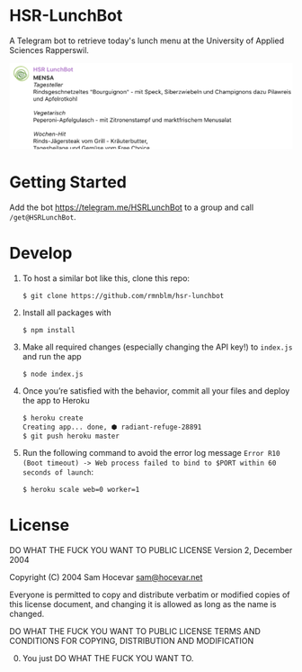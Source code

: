 # HSR-LunchBot
A Telegram bot to retrieve today's lunch menu at the University of Applied Sciences Rapperswil.

![screenshot](./screenshot.png)



# Getting Started

Add the bot https://telegram.me/HSRLunchBot to a group and call `/get@HSRLunchBot`.

# Develop
1. To host a similar bot like this, clone this repo:

    ```
    $ git clone https://github.com/rmnblm/hsr-lunchbot
    ```

2. Install all packages with

    ```
    $ npm install
    ```

3. Make all required changes (especially changing the API key!) to `index.js` and run the app

    ```
    $ node index.js
    ```

4. Once you’re satisfied with the behavior, commit all your files and deploy the app to Heroku

    ```
    $ heroku create
    Creating app... done, ⬢ radiant-refuge-28891
    $ git push heroku master
    ```

5. Run the following command to avoid the error log message `Error R10 (Boot timeout) -> Web process failed to bind to $PORT within 60 seconds of launch`:

    ```
    $ heroku scale web=0 worker=1
    ```

# License
DO WHAT THE FUCK YOU WANT TO PUBLIC LICENSE
        Version 2, December 2004

Copyright (C) 2004 Sam Hocevar <sam@hocevar.net>

Everyone is permitted to copy and distribute verbatim or modified
copies of this license document, and changing it is allowed as long
as the name is changed.

DO WHAT THE FUCK YOU WANT TO PUBLIC LICENSE
TERMS AND CONDITIONS FOR COPYING, DISTRIBUTION AND MODIFICATION

0. You just DO WHAT THE FUCK YOU WANT TO.
